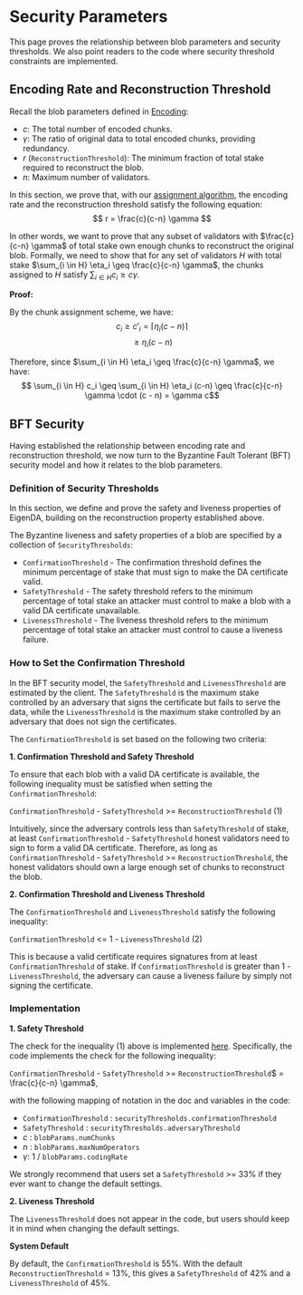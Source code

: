 # Security Parameters

This page proves the relationship between blob parameters and security thresholds. 
We also point readers to the code where security threshold constraints are implemented.

## Encoding Rate and Reconstruction Threshold
Recall the blob parameters defined in [Encoding](./encoding.md):
- $c$: The total number of encoded chunks.  
- $\gamma$: The ratio of original data to total encoded chunks, providing redundancy.
- $r$ (`ReconstructionThreshold`): The minimum fraction of total stake required to reconstruct the blob.  
- $n$: Maximum number of validators.

In this section, we prove that, with our [assignment algorithm](./assignment.md), the encoding rate and the reconstruction threshold satisfy the following equation:
$$
r = \frac{c}{c-n} \gamma 
$$

In other words, we want to prove that any subset of validators with $\frac{c}{c-n} \gamma$ of total stake own enough chunks to reconstruct the original blob. 
Formally, we need to show that for any set of validators $H$ with total stake $\sum_{i \in H} \eta_i \geq \frac{c}{c-n} \gamma$, the chunks assigned to $H$ satisfy $\sum_{i \in H} c_i \geq c\gamma$. 

**Proof:**

By the chunk assignment scheme, we have:
$$c_i \geq c'_i = \lceil \eta_i(c - n) \rceil $$
$$\geq \eta_i(c - n)$$

Therefore, since $\sum_{i \in H} \eta_i \geq \frac{c}{c-n} \gamma$, we have:
$$ \sum_{i \in H} c_i \geq \sum_{i \in H} \eta_i (c-n) \geq \frac{c}{c-n} \gamma \cdot (c - n) = \gamma c$$

## BFT Security

Having established the relationship between encoding rate and reconstruction threshold, we now turn to the Byzantine Fault Tolerant (BFT) security model and how it relates to the blob parameters. 
### Definition of Security Thresholds
In this section, we define and prove the safety and liveness properties of EigenDA, building on the reconstruction property established above.

The Byzantine liveness and safety properties of a blob are specified by a collection of `SecurityThresholds`:

- `ConfirmationThreshold` - The confirmation threshold defines the minimum percentage of stake that must sign to make the DA certificate valid.
- `SafetyThreshold` - The safety threshold refers to the minimum percentage of total stake an attacker must control to make a blob with a valid DA certificate unavailable.
- `LivenessThreshold` - The liveness threshold refers to the minimum percentage of total stake an attacker must control to cause a liveness failure.

### How to Set the Confirmation Threshold

In the BFT security model, the `SafetyThreshold` and `LivenessThreshold` are estimated by the client. The `SafetyThreshold` is the maximum stake controlled by an adversary that signs the certificate but fails to serve the data, while the `LivenessThreshold` is the maximum stake controlled by an adversary that does not sign the certificates.

The `ConfirmationThreshold` is set based on the following two criteria:

**1. Confirmation Threshold and Safety Threshold**

To ensure that each blob with a valid DA certificate is available, the following inequality must be satisfied when setting the `ConfirmationThreshold`: 

`ConfirmationThreshold` - `SafetyThreshold` >= `ReconstructionThreshold` (1)

Intuitively, since the adversary controls less than `SafetyThreshold` of stake, at least `ConfirmationThreshold` - `SafetyThreshold` honest validators need to sign to form a valid DA certificate. 
Therefore, as long as `ConfirmationThreshold` - `SafetyThreshold` >= `ReconstructionThreshold`, the honest validators should own a large enough set of chunks to reconstruct the blob.

**2. Confirmation Threshold and Liveness Threshold**

The `ConfirmationThreshold` and `LivenessThreshold` satisfy the following inequality:

`ConfirmationThreshold` <= 1 - `LivenessThreshold` (2)

This is because a valid certificate requires signatures from at least `ConfirmationThreshold` of stake. If `ConfirmationThreshold` is greater than 1 - `LivenessThreshold`, the adversary can cause a liveness failure by simply not signing the certificate.

### Implementation

**1. Safety Threshold**

The check for the inequality (1) above is implemented [here](https://github.com/Layr-Labs/eigenda/blob/6cd192ecbe5f0abfe73fc08df306cf00e32ef010/contracts/src/integrations/cert/libraries/EigenDACertVerificationLib.sol#L188).
Specifically, the code implements the check for the following inequality:

`ConfirmationThreshold` - `SafetyThreshold` >=  `ReconstructionThreshold`$ = \frac{c}{c-n} \gamma$,

with the following mapping of notation in the doc and variables in the code:

- `ConfirmationThreshold` : `securityThresholds.confirmationThreshold`
- `SafetyThreshold` : `securityThresholds.adversaryThreshold`
- $c$ : `blobParams.numChunks`
- $n$ : `blobParams.maxNumOperators`
- $\gamma$: 1 / `blobParams.codingRate`

We strongly recommend that users set a `SafetyThreshold` >= 33% if they ever want to change the default settings.

**2. Liveness Threshold**

The `LivenessThreshold` does not appear in the code, but users should keep it in mind when changing the default settings. 

**System Default**

By default, the `ConfirmationThreshold` is 55%. With the default `ReconstructionThreshold` = 13%, this gives a `SafetyThreshold` of 42% and a `LivenessThreshold` of 45%. 